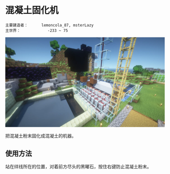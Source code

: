 # 混凝土固化机

```
主要建造者：		lemoncola_87, msterLazy
主世界：			-233 ~ 75
```

![](/img/place/混凝土固化机.webp)

把混凝土粉末固化成混凝土的机器。

## 使用方法

站在绊线所在的位置，对着前方尽头的黑曜石，按住右键防止混凝土粉末。
